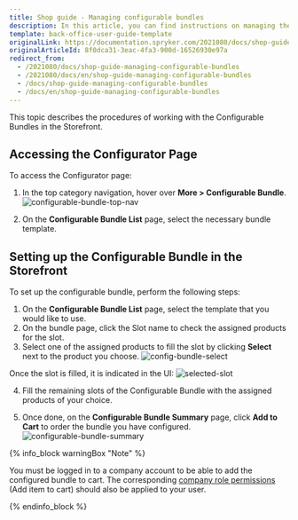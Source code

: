 ```yaml
---
title: Shop guide - Managing configurable bundles
description: In this article, you can find instructions on managing the Configurable Bundle in the Spryker Storefront.
template: back-office-user-guide-template
originalLink: https://documentation.spryker.com/2021080/docs/shop-guide-managing-configurable-bundles
originalArticleId: 8f0dca31-3eac-4fa3-900d-16526930e97a
redirect_from:
  - /2021080/docs/shop-guide-managing-configurable-bundles
  - /2021080/docs/en/shop-guide-managing-configurable-bundles
  - /docs/shop-guide-managing-configurable-bundles
  - /docs/en/shop-guide-managing-configurable-bundles
---
```


This topic describes the procedures of working with the Configurable Bundles in the Storefront.

## Accessing the Configurator Page
To access the Configurator page:

1. In the top category navigation, hover over **More > Configurable Bundle**.
![configurable-bundle-top-nav](https://spryker.s3.eu-central-1.amazonaws.com/docs/User+Guides/Shop+User+Guides/Configurator/Managing+Configurable+Bundles/configurable-bundle-top-nav.png) 

2. On the **Configurable Bundle List** page, select the necessary bundle template.

## Setting up the Configurable Bundle in the Storefront
To set up the configurable bundle, perform the following steps:

1. On the **Configurable Bundle List** page, select the template that you would like to use.
2. On the bundle page, click the Slot name to check the assigned products for the slot.
3. Select one of the assigned products to fill the slot by clicking **Select** next to the product you choose.
![config-bundle-select](https://spryker.s3.eu-central-1.amazonaws.com/docs/User+Guides/Shop+User+Guides/Configurator/Managing+Configurable+Bundles/config-bundle-select.png) 

Once the slot is filled, it is indicated in the UI:
![selected-slot](https://spryker.s3.eu-central-1.amazonaws.com/docs/User+Guides/Shop+User+Guides/Configurator/Managing+Configurable+Bundles/selected-slot.png) 

4. Fill the remaining slots of the Configurable Bundle with the assigned products of your choice.

5. Once done, on the **Configurable Bundle Summary** page, click **Add to Cart** to order the bundle you have configured.
![configurable-bundle-summary](https://spryker.s3.eu-central-1.amazonaws.com/docs/User+Guides/Shop+User+Guides/Configurator/Managing+Configurable+Bundles/configurable-bundle-summary.png) 

 {% info_block warningBox "Note" %}

You must be logged in to a company account to be able to add the configured bundle to cart. The corresponding [company role permissions](/docs/scos/user/features/{{page.version}}/company-account-feature-overview/company-user-roles-and-permissions-overview.html) (Add item to cart) should also be applied to your user.

{% endinfo_block %}
